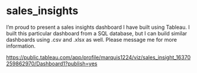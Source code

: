 # sales_insights

I’m proud to present a sales insights dashboard I have built using Tableau. I built this particular dashboard from a SQL database, but I can build similar dashboards using .csv and .xlsx as well. Please message me for more information.

https://public.tableau.com/app/profile/marquis1224/viz/sales_insight_16370259862970/Dashboard1?publish=yes
